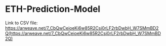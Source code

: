 # ETH-Prediction-Model


Link to CSV file: https://arweave.net/7_CbQwCeioeKi6w85R2Csi0rLF2rbDwbH_W7SMmBD2Q(https://arweave.net/7_CbQwCeioeKi6w85R2Csi0rLF2rbDwbH_W7SMmBD2Q)
